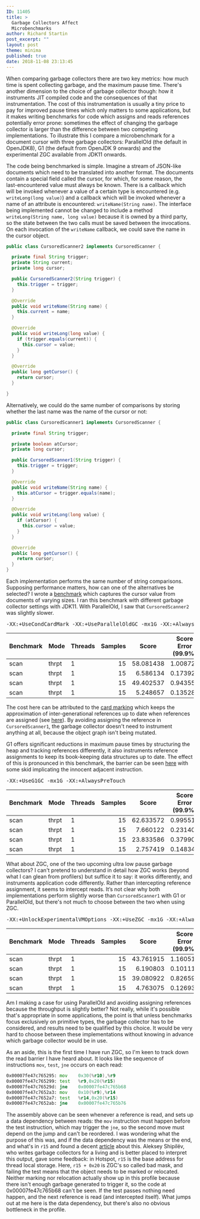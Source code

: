 ```yaml
---
ID: 11405
title: >
  Garbage Collectors Affect
  Microbenchmarks
author: Richard Startin
post_excerpt: ""
layout: post
theme: minima
published: true
date: 2018-11-08 23:13:45
---
```

When comparing garbage collectors there are two key metrics: how much time is spent collecting garbage, and the maximum pause time. There's another dimension to the choice of garbage collector though: how it instruments JIT compiled code and the consequences of that instrumentation. The cost of this instrumentation is usually a tiny price to pay for improved pause times which only matters to some applications, but it makes writing benchmarks for code which assigns and reads references potentially error prone: sometimes the effect of changing the garbage collector is larger than the difference between two competing implementations. To illustrate this I compare a microbenchmark for a document cursor with three garbage collectors: ParallelOld (the default in OpenJDK8), G1 (the default from OpenJDK 9 onwards) and the experimental ZGC available from JDK11 onwards.

The code being benchmarked is simple. Imagine a stream of JSON-like documents which need to be translated into another format. The documents contain a special field called the cursor, for which, for some reason, the last-encountered value must always be known. There is a callback which will be invoked whenever a value of a certain type is encountered (e.g. `writeLong(long value)`) and a callback which will be invoked whenever a name of an attribute is encountered: `writeName(String name)`. The interface being implemented cannot be changed to include a method `writeLong(String name, long value)` because it is owned by a third party, so the state between the two calls must be saved between the invocations. On each invocation of the `writeName` callback, we could save the name in the cursor object.

```java
public class CursoredScanner2 implements CursoredScanner {

  private final String trigger;
  private String current;
  private long cursor;

  public CursoredScanner2(String trigger) {
    this.trigger = trigger;
  }

  @Override
  public void writeName(String name) {
    this.current = name;
  }

  @Override
  public void writeLong(long value) {
    if (trigger.equals(current)) {
      this.cursor = value;
    }
  }

  @Override
  public long getCursor() {
    return cursor;
  }

}
```

Alternatively, we could do the same number of comparisons by storing whether the last name was the name of the cursor or not:

```java
public class CursoredScanner1 implements CursoredScanner {

  private final String trigger;

  private boolean atCursor;
  private long cursor;

  public CursoredScanner1(String trigger) {
    this.trigger = trigger;
  }

  @Override
  public void writeName(String name) {
    this.atCursor = trigger.equals(name);
  }

  @Override
  public void writeLong(long value) {
    if (atCursor) {
      this.cursor = value;
    }
  }

  @Override
  public long getCursor() {
    return cursor;
  }
}
```

Each implementation performs the same number of string comparisons. Supposing performance matters, how can one of the alternatives be selected? I wrote a <a href="https://github.com/richardstartin/runtime-benchmarks/blob/master/src/main/java/com/openkappa/runtime/gc/CursoredScannerBenchmark.java" rel="noopener" target="_blank">benchmark</a> which captures the cursor value from documents of varying sizes. I ran this benchmark with different garbage collector settings with JDK11. With ParallelOld, I saw that `CursoredScanner2` was slightly slower.

<pre>-XX:+UseCondCardMark -XX:+UseParallelOldGC -mx1G -XX:+AlwaysPreTouch</pre>

<div class="table-holder">
<table class="table table-bordered table-hover table-condensed">
<thead><tr><th title="Field #1">Benchmark</th>
<th title="Field #2">Mode</th>
<th title="Field #3">Threads</th>
<th title="Field #4">Samples</th>
<th title="Field #5">Score</th>
<th title="Field #6">Score Error (99.9%)</th>
<th title="Field #7">Unit</th>
<th title="Field #8">Param: scannerType</th>
<th title="Field #9">Param: size</th>
<th title="Field #10">Param: triggerName</th>
</tr></thead>
<tbody><tr>
<td>scan</td>
<td>thrpt</td>
<td>1</td>
<td align="right">15</td>
<td align="right">58.081438</td>
<td align="right">1.008727</td>
<td>ops/us</td>
<td>SCANNER1</td>
<td align="right">10</td>
<td>trigger1</td>
</tr>
<tr>
<td>scan</td>
<td>thrpt</td>
<td>1</td>
<td align="right">15</td>
<td align="right">6.586134</td>
<td align="right">0.173920</td>
<td>ops/us</td>
<td>SCANNER1</td>
<td align="right">100</td>
<td>trigger1</td>
</tr>
<tr>
<td>scan</td>
<td>thrpt</td>
<td>1</td>
<td align="right">15</td>
<td align="right">49.402537</td>
<td align="right">0.943554</td>
<td>ops/us</td>
<td>SCANNER2</td>
<td align="right">10</td>
<td>trigger1</td>
</tr>
<tr>
<td>scan</td>
<td>thrpt</td>
<td>1</td>
<td align="right">15</td>
<td align="right">5.248657</td>
<td align="right">0.135281</td>
<td>ops/us</td>
<td>SCANNER2</td>
<td align="right">100</td>
<td>trigger1</td>
</tr>
</tbody></table>
</div>

The cost here can be attributed to the <a href="https://richardstartin.github.io/posts/garbage-collector-code-artifacts-card-marking" rel="noopener" target="_blank">card marking</a> which keeps the approximation of inter-generational references up to date when references are assigned (see <a href="https://github.com/richardstartin/runtime-benchmarks/blob/master/src/main/resources/cursor/pgc.perfasm#L2022" rel="noopener" target="_blank">here</a>). By avoiding assigning the reference in `CursoredScanner1`, the garbage collector doesn't need to instrument anything at all, because the object graph isn't being mutated.

G1 offers significant reductions in maximum pause times by structuring the heap and tracking references differently, it also instruments reference assignments to keep its book-keeping data structures up to date. The effect of this is pronounced in this benchmark, the barrier can be seen <a href="https://github.com/richardstartin/runtime-benchmarks/blob/master/src/main/resources/cursor/g1gc.perfasm#L644" rel="noopener" target="_blank">here</a> with some skid implicating the innocent adjacent instruction.

<pre>-XX:+UseG1GC -mx1G -XX:+AlwaysPreTouch</pre>

<div class="table-holder">
<table class="table table-bordered table-hover table-condensed">
<thead><tr><th title="Field #1">Benchmark</th>
<th title="Field #2">Mode</th>
<th title="Field #3">Threads</th>
<th title="Field #4">Samples</th>
<th title="Field #5">Score</th>
<th title="Field #6">Score Error (99.9%)</th>
<th title="Field #7">Unit</th>
<th title="Field #8">Param: scannerType</th>
<th title="Field #9">Param: size</th>
<th title="Field #10">Param: triggerName</th>
</tr></thead>
<tbody><tr>
<td>scan</td>
<td>thrpt</td>
<td>1</td>
<td align="right">15</td>
<td align="right">62.633572</td>
<td align="right">0.995514</td>
<td>ops/us</td>
<td>SCANNER1</td>
<td align="right">10</td>
<td>trigger1</td>
</tr>
<tr>
<td>scan</td>
<td>thrpt</td>
<td>1</td>
<td align="right">15</td>
<td align="right">7.660122</td>
<td align="right">0.231402</td>
<td>ops/us</td>
<td>SCANNER1</td>
<td align="right">100</td>
<td>trigger1</td>
</tr>
<tr>
<td>scan</td>
<td>thrpt</td>
<td>1</td>
<td align="right">15</td>
<td align="right">23.833586</td>
<td align="right">0.379903</td>
<td>ops/us</td>
<td>SCANNER2</td>
<td align="right">10</td>
<td>trigger1</td>
</tr>
<tr>
<td>scan</td>
<td>thrpt</td>
<td>1</td>
<td align="right">15</td>
<td align="right">2.757419</td>
<td align="right">0.148344</td>
<td>ops/us</td>
<td>SCANNER2</td>
<td align="right">100</td>
<td>trigger1</td>
</tr>
</tbody></table>
</div>

What about ZGC, one of the two upcoming ultra low pause garbage collectors? I can't pretend to understand in detail how ZGC works (beyond what I can glean from profilers) but suffice it to say: it works differently, and instruments application code differently. Rather than intercepting reference assignment, it seems to intercept reads. It’s not clear why both implementations perform slightly worse than `CursoredScanner1` with G1 or ParallelOld, but there's not much to choose between the two when using ZGC.

<pre>-XX:+UnlockExperimentalVMOptions -XX:+UseZGC -mx1G -XX:+AlwaysPreTouch</pre>

<div class="table-holder">
<table class="table table-bordered table-hover table-condensed">
<thead><tr><th title="Field #1">Benchmark</th>
<th title="Field #2">Mode</th>
<th title="Field #3">Threads</th>
<th title="Field #4">Samples</th>
<th title="Field #5">Score</th>
<th title="Field #6">Score Error (99.9%)</th>
<th title="Field #7">Unit</th>
<th title="Field #8">Param: scannerType</th>
<th title="Field #9">Param: size</th>
<th title="Field #10">Param: triggerName</th>
</tr></thead>
<tbody><tr>
<td>scan</td>
<td>thrpt</td>
<td>1</td>
<td align="right">15</td>
<td align="right">43.761915</td>
<td align="right">1.160516</td>
<td>ops/us</td>
<td>SCANNER1</td>
<td align="right">10</td>
<td>trigger1</td>
</tr>
<tr>
<td>scan</td>
<td>thrpt</td>
<td>1</td>
<td align="right">15</td>
<td align="right">6.190803</td>
<td align="right">0.101114</td>
<td>ops/us</td>
<td>SCANNER1</td>
<td align="right">100</td>
<td>trigger1</td>
</tr>
<tr>
<td>scan</td>
<td>thrpt</td>
<td>1</td>
<td align="right">15</td>
<td align="right">39.080922</td>
<td align="right">0.826591</td>
<td>ops/us</td>
<td>SCANNER2</td>
<td align="right">10</td>
<td>trigger1</td>
</tr>
<tr>
<td>scan</td>
<td>thrpt</td>
<td>1</td>
<td align="right">15</td>
<td align="right">4.763075</td>
<td align="right">0.126938</td>
<td>ops/us</td>
<td>SCANNER2</td>
<td align="right">100</td>
<td>trigger1</td>
</tr>
</tbody></table>
</div>

Am I making a case for using ParallelOld and avoiding assigning references because the throughput is slightly better? Not really, while it's possible that's appropriate in some applications, the point is that unless benchmarks focus exclusively on primitive types, the garbage collector has to be considered, and results need to be qualified by this choice. It would be very hard to choose between these implementations without knowing in advance which garbage collector would be in use.

As an aside, this is the first time I have run ZGC, so I'm keen to track down the read barrier I have heard about. It looks like the sequence of instructions `mov`, `test`, `jne`  occurs on each read:

```asm
0x00007fe47c765295: mov    0x30(%r10),%r9
0x00007fe47c765299: test   %r9,0x20(%r15)
0x00007fe47c76529d: jne    0x00007fe47c765b68 
0x00007fe47c7652a3: mov    0x10(%r9),%r14    
0x00007fe47c7652a7: test   %r14,0x20(%r15)
0x00007fe47c7652ab: jne    0x00007fe47c765b76  
```

The assembly above can be seen whenever a reference is read, and sets up a data dependency between reads: the `mov` instruction must happen before the test instruction, which may trigger the `jne`, so the second move must depend on the jump and can't be reordered. I was wondering what the purpose of this was, and if the data dependency was the means or the end, and what's in `r15` and found a decent <a href="https://dinfuehr.github.io/blog/a-first-look-into-zgc/" rel="noopener" target="_blank">article</a> about this. Aleksey Shipilëv, who writes garbage collectors for a living and is better placed to interpret this output, gave some feedback: in Hotspot, `r15` is the base address for thread local storage. Here, `r15 + 0x20` is ZGC's so called bad mask, and failing the test means that the object needs to be marked or relocated. Neither marking nor relocation actually show up in this profile because there isn't enough garbage generated to trigger it, so the code at 0x00007fe47c765b68 can't be seen. If the test passes nothing need happen, and the next reference is read (and intercepted itself). What jumps out at me here is the data dependency, but there's also no obvious bottleneck in the profile.
